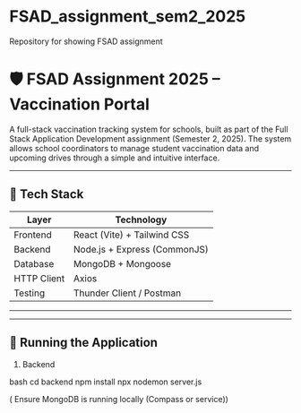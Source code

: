 # FSAD_assignment_sem2_2025
Repository for showing FSAD assignment

# 🛡️ FSAD Assignment 2025 – Vaccination Portal

A full-stack vaccination tracking system for schools, built as part of the Full Stack Application Development assignment (Semester 2, 2025). The system allows school coordinators to manage student vaccination data and upcoming drives through a simple and intuitive interface.

---

## 🔧 Tech Stack

| Layer      | Technology         |
|------------|--------------------|
| Frontend   | React (Vite) + Tailwind CSS |
| Backend    | Node.js + Express (CommonJS) |
| Database   | MongoDB + Mongoose |
| HTTP Client | Axios              |
| Testing    | Thunder Client / Postman |

---

---

## 🚀 Running the Application

1. Backend

bash
cd backend
npm install
npx nodemon server.js

( Ensure MongoDB is running locally (Compass or service))
